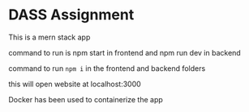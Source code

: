 # DASS Assignment

This is a mern stack app

command to run is npm start in frontend
and npm run dev in backend

command to run `npm i` in the frontend and backend folders

this will open website at localhost:3000

Docker has been used to containerize the app
